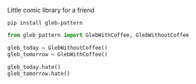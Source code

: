 Little comic library for a friend

`pip install gleb-pattern` 

```python
from gleb_pattern import GlebWithCoffee, GlebWithoutCoffee

gleb_today = GlebWithoutCoffee()
gleb_tomorrow = GlebWithCoffee()

gleb_today.hate()
gleb_tomorrow.hate()
```